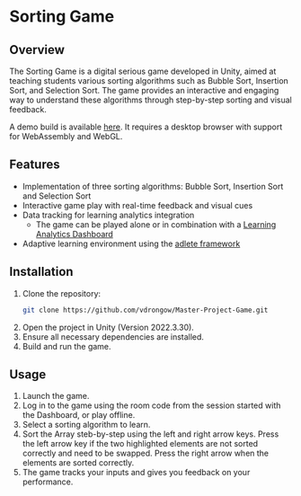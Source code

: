 # Sorting Game

## Overview
The Sorting Game is a digital serious game developed in Unity, aimed at teaching students various sorting algorithms such as Bubble Sort, Insertion Sort, and Selection Sort. The game provides an interactive and engaging way to understand these algorithms through step-by-step sorting and visual feedback.

A demo build is available [here](https://vdrongow.github.io/Sort-Game/). 
It requires a desktop browser with support for WebAssembly and WebGL.

## Features
- Implementation of three sorting algorithms: Bubble Sort, Insertion Sort and Selection Sort
- Interactive game play with real-time feedback and visual cues
- Data tracking for learning analytics integration
    - The game can be played alone or in combination with a [Learning Analytics Dashboard](https://github.com/vdrongow/Master-Project-Dashboard)
- Adaptive learning environment using the [adlete framework](https://gitlab.com/adaptive-learning-engine)

## Installation
1. Clone the repository:
    ```bash
    git clone https://github.com/vdrongow/Master-Project-Game.git
    ```
2. Open the project in Unity (Version 2022.3.30).
3. Ensure all necessary dependencies are installed.
4. Build and run the game.

## Usage
1. Launch the game.
2. Log in to the game using the room code from the session started with the Dashboard, or play offline.
3. Select a sorting algorithm to learn.
4. Sort the Array steb-by-step using the left and right arrow keys. Press the left arrow key if the two highlighted elements are not sorted correctly and need to be swapped. Press the right arrow when the elements are sorted correctly.
5. The game tracks your inputs and gives you feedback on your performance.

